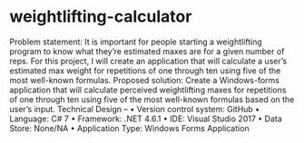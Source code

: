 # weightlifting-calculator
Problem statement: It is important for people starting a weightlifting program to know what they’re estimated maxes are for a given number of reps.  For this project, I will create an application that will calculate a user’s estimated max weight for repetitions of one through ten using five of the most well-known formulas.
Proposed solution: Create a Windows-forms application that will calculate perceived weightlifting maxes for repetitions of one through ten using five of the most well-known formulas based on the user’s input.
Technical Design – 
•	Version control system: GitHub
•	Language: C# 7
•	Framework: .NET 4.6.1
•	IDE: Visual Studio 2017
•	Data Store: None/NA
•	Application Type: Windows Forms Application
